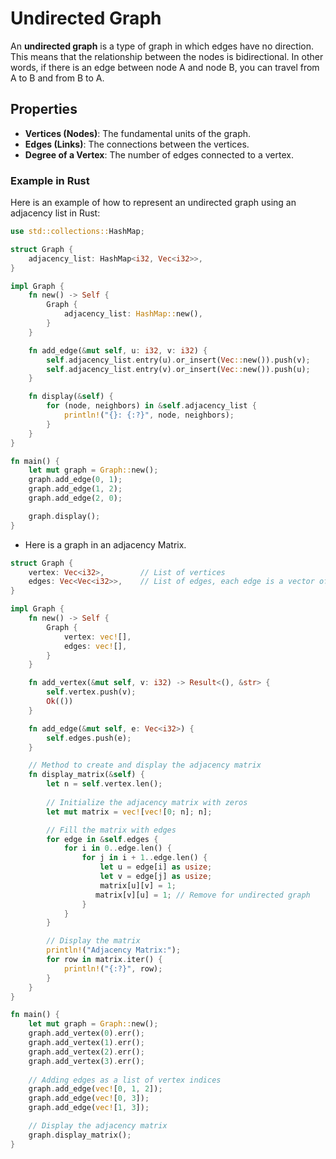 # Undirected Graph

An **undirected graph** is a type of graph in which edges have no direction. This means that the relationship between the nodes is bidirectional. In other words, if there is an edge between node A and node B, you can travel from A to B and from B to A.

## Properties

- **Vertices (Nodes)**: The fundamental units of the graph.
- **Edges (Links)**: The connections between the vertices.
- **Degree of a Vertex**: The number of edges connected to a vertex.


### Example in Rust

Here is an example of how to represent an undirected graph using an adjacency list in Rust:

```rust
use std::collections::HashMap;

struct Graph {
    adjacency_list: HashMap<i32, Vec<i32>>,
}

impl Graph {
    fn new() -> Self {
        Graph {
            adjacency_list: HashMap::new(),
        }
    }

    fn add_edge(&mut self, u: i32, v: i32) {
        self.adjacency_list.entry(u).or_insert(Vec::new()).push(v);
        self.adjacency_list.entry(v).or_insert(Vec::new()).push(u);
    }

    fn display(&self) {
        for (node, neighbors) in &self.adjacency_list {
            println!("{}: {:?}", node, neighbors);
        }
    }
}

fn main() {
    let mut graph = Graph::new();
    graph.add_edge(0, 1);
    graph.add_edge(1, 2);
    graph.add_edge(2, 0);

    graph.display();
}
```

- Here is a graph in an adjacency Matrix. 

```rust 
struct Graph {
    vertex: Vec<i32>,        // List of vertices
    edges: Vec<Vec<i32>>,    // List of edges, each edge is a vector of vertex indices
}

impl Graph {
    fn new() -> Self {
        Graph {
            vertex: vec![],
            edges: vec![],
        }
    }

    fn add_vertex(&mut self, v: i32) -> Result<(), &str> {
        self.vertex.push(v);
        Ok(())
    }

    fn add_edge(&mut self, e: Vec<i32>) {
        self.edges.push(e);    
    }

    // Method to create and display the adjacency matrix
    fn display_matrix(&self) {
        let n = self.vertex.len();
        
        // Initialize the adjacency matrix with zeros
        let mut matrix = vec![vec![0; n]; n];

        // Fill the matrix with edges
        for edge in &self.edges {
            for i in 0..edge.len() {
                for j in i + 1..edge.len() {
                    let u = edge[i] as usize;
                    let v = edge[j] as usize;
                    matrix[u][v] = 1;
                   matrix[v][u] = 1; // Remove for undirected graph
                }
            }
        }

        // Display the matrix
        println!("Adjacency Matrix:");
        for row in matrix.iter() {
            println!("{:?}", row);
        }
    }
}

fn main() {
    let mut graph = Graph::new();
    graph.add_vertex(0).err();
    graph.add_vertex(1).err();
    graph.add_vertex(2).err();
    graph.add_vertex(3).err();
    
    // Adding edges as a list of vertex indices
    graph.add_edge(vec![0, 1, 2]);
    graph.add_edge(vec![0, 3]);
    graph.add_edge(vec![1, 3]);

    // Display the adjacency matrix
    graph.display_matrix();
}

```